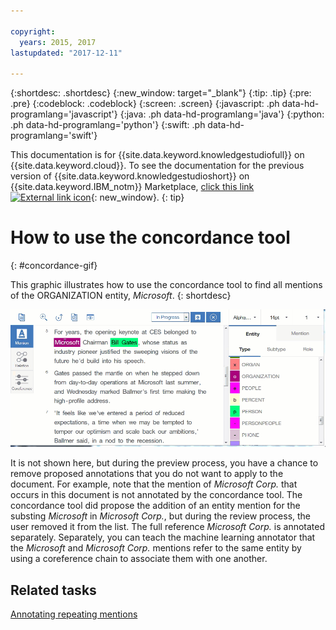 ```yaml
---

copyright:
  years: 2015, 2017
lastupdated: "2017-12-11"

---
```


{:shortdesc: .shortdesc}
{:new_window: target="_blank"}
{:tip: .tip}
{:pre: .pre}
{:codeblock: .codeblock}
{:screen: .screen}
{:javascript: .ph data-hd-programlang='javascript'}
{:java: .ph data-hd-programlang='java'}
{:python: .ph data-hd-programlang='python'}
{:swift: .ph data-hd-programlang='swift'}

This documentation is for {{site.data.keyword.knowledgestudiofull}} on {{site.data.keyword.cloud}}. To see the documentation for the previous version of {{site.data.keyword.knowledgestudioshort}} on {{site.data.keyword.IBM_notm}} Marketplace, [click this link ![External link icon](../../icons/launch-glyph.svg "External link icon")](https://console.bluemix.net/docs/services/knowledge-studio/concordance-gif.html){: new_window}.
{: tip}

# How to use the concordance tool
{: #concordance-gif}

This graphic illustrates how to use the concordance tool to find all mentions of the ORGANIZATION entity, *Microsoft*.
{: shortdesc}

![Shows the user starting the concordance tool, and then selecting Microsoft. When prompted, the user chooses to preview, and then apply and review the mentions. She removes the Microsoft reference that is part of the word Microsoft Corp. but applies the ORGANIZATION entity type to all of the other mentions that are found by the tool.](images/concordance1.gif)

It is not shown here, but during the preview process, you have a chance to remove proposed annotations that you do not want to apply to the document. For example, note that the mention of *Microsoft Corp.* that occurs in this document is not annotated by the concordance tool. The concordance tool did propose the addition of an entity mention for the substing *Microsoft* in *Microsoft Corp.*, but during the review process, the user removed it from the list. The full reference *Microsoft Corp.* is annotated separately. Separately, you can teach the machine learning annotator that the *Microsoft* and *Microsoft Corp.* mentions refer to the same entity by using a coreference chain to associate them with one another.

## Related tasks

[Annotating repeating mentions](/docs/services/watson-knowledge-studio/user-guide.html#wks_haconcordance)
